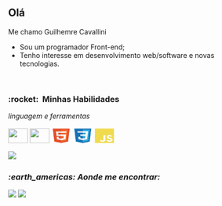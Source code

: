 ## Olá

<p>Me chamo Guilhemre Cavallini<p>

<ul>
<li> Sou um programador Front-end;
<li> Tenho interesse em desenvolvimento web/software e novas tecnologias.
</ul>

<br>

<h3> :rocket: &nbsp;Minhas Habilidades </h3>
<i>linguagem e ferramentas<i>

<br>
<br>

<div style="display: inline_block">
  <img align="center" height="30" width="40" src="https://cdn.jsdelivr.net/gh/devicons/devicon/icons/vscode/vscode-original.svg" />
  <img align="center" height="30" width="40" src="https://cdn.jsdelivr.net/gh/devicons/devicon/icons/figma/figma-original.svg" />
  <img align="center" alt="Rafa-HTML" height="30" width="40" src="https://raw.githubusercontent.com/devicons/devicon/master/icons/html5/html5-original.svg">
  <img align="center" alt="Rafa-CSS" height="30" width="40" src="https://raw.githubusercontent.com/devicons/devicon/master/icons/css3/css3-original.svg">
  <img align="center" alt="Rafa-Js" height="30" width="40" src="https://raw.githubusercontent.com/devicons/devicon/master/icons/javascript/javascript-plain.svg">
</div>
<br>
 
<img height="180em" src="https://github-readme-stats.vercel.app/api/top-langs/?username=guicavallini&layout=compact&langs_count=7&theme=dark"/>

<h3> :earth_americas: Aonde me encontrar: </h3> 

  <a href="https://www.linkedin.com/in/guilherme-augusto-cavallini/" target="_blank"><img src="https://img.shields.io/badge/-LinkedIn-%230077B5?style=for-the-badge&logo=linkedin&logoColor=white" target="_blank"></a> 
  <a href = "mailto:guilhermeaugustocavallini@gmail.com"><img src="https://img.shields.io/badge/-Gmail-%23333?style=for-the-badge&logo=gmail&logoColor=white" target="_blank"></a>
